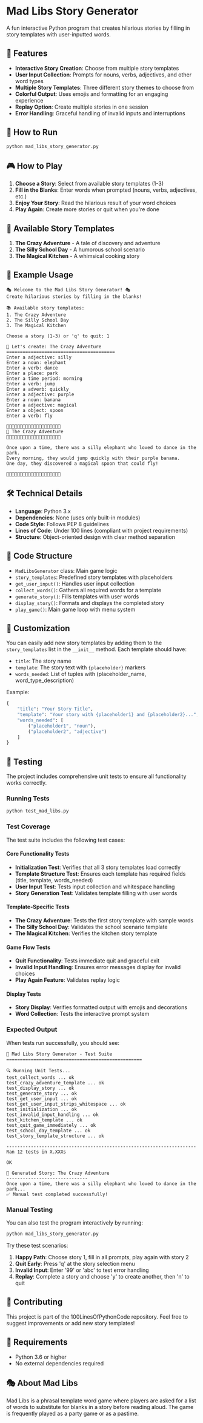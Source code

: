 # Mad Libs Story Generator

A fun interactive Python program that creates hilarious stories by filling in story templates with user-inputted words.

## 🎯 Features

- **Interactive Story Creation**: Choose from multiple story templates
- **User Input Collection**: Prompts for nouns, verbs, adjectives, and other word types
- **Multiple Story Templates**: Three different story themes to choose from
- **Colorful Output**: Uses emojis and formatting for an engaging experience
- **Replay Option**: Create multiple stories in one session
- **Error Handling**: Graceful handling of invalid inputs and interruptions

## 🚀 How to Run

```bash
python mad_libs_story_generator.py
```

## 🎮 How to Play

1. **Choose a Story**: Select from available story templates (1-3)
2. **Fill in the Blanks**: Enter words when prompted (nouns, verbs, adjectives, etc.)
3. **Enjoy Your Story**: Read the hilarious result of your word choices
4. **Play Again**: Create more stories or quit when you're done

## 📖 Available Story Templates

1. **The Crazy Adventure** - A tale of discovery and adventure
2. **The Silly School Day** - A humorous school scenario  
3. **The Magical Kitchen** - A whimsical cooking story

## 🎯 Example Usage

```
🎭 Welcome to the Mad Libs Story Generator! 🎭
Create hilarious stories by filling in the blanks!

📚 Available story templates:
1. The Crazy Adventure
2. The Silly School Day
3. The Magical Kitchen

Choose a story (1-3) or 'q' to quit: 1

📝 Let's create: The Crazy Adventure
========================================
Enter a adjective: silly
Enter a noun: elephant
Enter a verb: dance
Enter a place: park
Enter a time period: morning
Enter a verb: jump
Enter a adverb: quickly
Enter a adjective: purple
Enter a noun: banana
Enter a adjective: magical
Enter a object: spoon
Enter a verb: fly

🎉🎉🎉🎉🎉🎉🎉🎉🎉🎉🎉🎉🎉🎉🎉🎉🎉🎉🎉🎉
📖 The Crazy Adventure
🎉🎉🎉🎉🎉🎉🎉🎉🎉🎉🎉🎉🎉🎉🎉🎉🎉🎉🎉🎉

Once upon a time, there was a silly elephant who loved to dance in the park. 
Every morning, they would jump quickly with their purple banana. 
One day, they discovered a magical spoon that could fly!

🎉🎉🎉🎉🎉🎉🎉🎉🎉🎉🎉🎉🎉🎉🎉🎉🎉🎉🎉🎉
```

## 🛠️ Technical Details

- **Language**: Python 3.x
- **Dependencies**: None (uses only built-in modules)
- **Code Style**: Follows PEP 8 guidelines
- **Lines of Code**: Under 100 lines (compliant with project requirements)
- **Structure**: Object-oriented design with clear method separation

## 📝 Code Structure

- `MadLibsGenerator` class: Main game logic
- `story_templates`: Predefined story templates with placeholders
- `get_user_input()`: Handles user input collection
- `collect_words()`: Gathers all required words for a template
- `generate_story()`: Fills templates with user words
- `display_story()`: Formats and displays the completed story
- `play_game()`: Main game loop with menu system

## 🎨 Customization

You can easily add new story templates by adding them to the `story_templates` list in the `__init__` method. Each template should have:

- `title`: The story name
- `template`: The story text with `{placeholder}` markers
- `words_needed`: List of tuples with (placeholder_name, word_type_description)

Example:
```python
{
    "title": "Your Story Title",
    "template": "Your story with {placeholder1} and {placeholder2}...",
    "words_needed": [
        ("placeholder1", "noun"),
        ("placeholder2", "adjective")
    ]
}
```

## 🧪 Testing

The project includes comprehensive unit tests to ensure all functionality works correctly.

### Running Tests

```bash
python test_mad_libs.py
```

### Test Coverage

The test suite includes the following test cases:

#### **Core Functionality Tests**
- **Initialization Test**: Verifies that all 3 story templates load correctly
- **Template Structure Test**: Ensures each template has required fields (title, template, words_needed)
- **User Input Test**: Tests input collection and whitespace handling
- **Story Generation Test**: Validates template filling with user words

#### **Template-Specific Tests**
- **The Crazy Adventure**: Tests the first story template with sample words
- **The Silly School Day**: Validates the school scenario template
- **The Magical Kitchen**: Verifies the kitchen story template

#### **Game Flow Tests**
- **Quit Functionality**: Tests immediate quit and graceful exit
- **Invalid Input Handling**: Ensures error messages display for invalid choices
- **Play Again Feature**: Validates replay logic

#### **Display Tests**
- **Story Display**: Verifies formatted output with emojis and decorations
- **Word Collection**: Tests the interactive prompt system

### Expected Output

When tests run successfully, you should see:
```
🧪 Mad Libs Story Generator - Test Suite
==================================================

🔍 Running Unit Tests...
test_collect_words ... ok
test_crazy_adventure_template ... ok
test_display_story ... ok
test_generate_story ... ok
test_get_user_input ... ok
test_get_user_input_strips_whitespace ... ok
test_initialization ... ok
test_invalid_input_handling ... ok
test_kitchen_template ... ok
test_quit_game_immediately ... ok
test_school_day_template ... ok
test_story_template_structure ... ok

----------------------------------------------------------------------
Ran 12 tests in X.XXXs

OK

📖 Generated Story: The Crazy Adventure
------------------------------
Once upon a time, there was a silly elephant who loved to dance in the park...
✅ Manual test completed successfully!
```

### Manual Testing

You can also test the program interactively by running:
```bash
python mad_libs_story_generator.py
```

Try these test scenarios:
1. **Happy Path**: Choose story 1, fill in all prompts, play again with story 2
2. **Quit Early**: Press 'q' at the story selection menu
3. **Invalid Input**: Enter '99' or 'abc' to test error handling
4. **Replay**: Complete a story and choose 'y' to create another, then 'n' to quit

## 🤝 Contributing

This project is part of the 100LinesOfPythonCode repository. Feel free to suggest improvements or add new story templates!

## 📄 Requirements

- Python 3.6 or higher
- No external dependencies required

## 🎭 About Mad Libs

Mad Libs is a phrasal template word game where players are asked for a list of words to substitute for blanks in a story before reading aloud. The game is frequently played as a party game or as a pastime.
